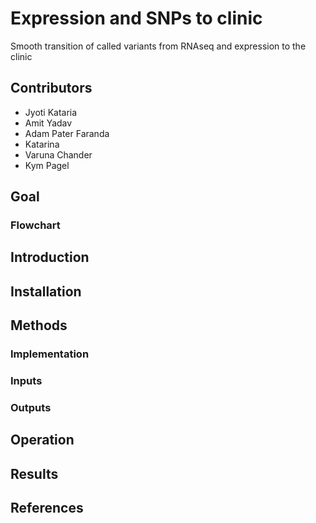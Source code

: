 # Expression and SNPs to clinic
Smooth transition of called variants from RNAseq and expression to the clinic

## Contributors 

- Jyoti Kataria 
- Amit Yadav
- Adam Pater Faranda
- Katarina
- Varuna Chander 
- Kym Pagel 

## Goal 

### Flowchart 

## Introduction 

## Installation 

## Methods
### Implementation
### Inputs 
### Outputs 

## Operation 

## Results 

## References 
